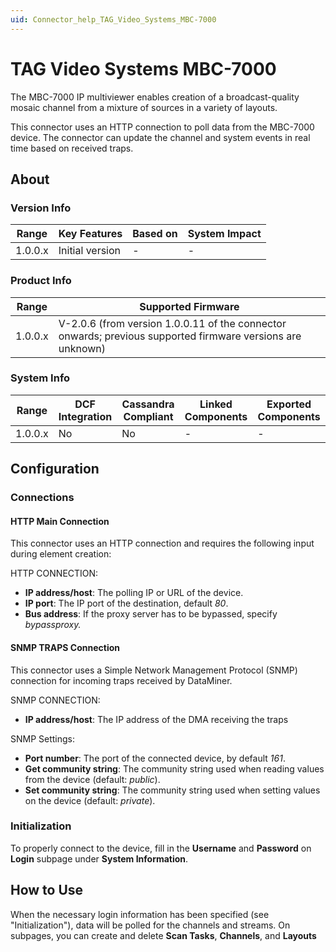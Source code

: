 ```yaml
---
uid: Connector_help_TAG_Video_Systems_MBC-7000
---
```


# TAG Video Systems MBC-7000

The MBC-7000 IP multiviewer enables creation of a broadcast-quality mosaic channel from a mixture of sources in a variety of layouts.

This connector uses an HTTP connection to poll data from the MBC-7000 device. The connector can update the channel and system events in real time based on received traps.

## About

### Version Info

| **Range** | **Key Features** | **Based on** | **System Impact** |
|-----------|------------------|--------------|-------------------|
| 1.0.0.x   | Initial version  | \-           | \-                |

### Product Info

| **Range** | **Supported Firmware**                                                                                  |
|-----------|---------------------------------------------------------------------------------------------------------|
| 1.0.0.x   | V-2.0.6 (from version 1.0.0.11 of the connector onwards; previous supported firmware versions are unknown) |

### System Info

| **Range** | **DCF Integration** | **Cassandra Compliant** | **Linked Components** | **Exported Components** |
|-----------|---------------------|-------------------------|-----------------------|-------------------------|
| 1.0.0.x   | No                  | No                      | \-                    | \-                      |

## Configuration

### Connections

#### HTTP Main Connection

This connector uses an HTTP connection and requires the following input during element creation:

HTTP CONNECTION:

- **IP address/host**: The polling IP or URL of the device.
- **IP port**: The IP port of the destination, default *80*.
- **Bus address**: If the proxy server has to be bypassed, specify *bypassproxy.*

#### SNMP TRAPS Connection

This connector uses a Simple Network Management Protocol (SNMP) connection for incoming traps received by DataMiner.

SNMP CONNECTION:

- **IP address/host**: The IP address of the DMA receiving the traps

SNMP Settings:

- **Port number**: The port of the connected device, by default *161*.
- **Get community string**: The community string used when reading values from the device (default: *public*).
- **Set community string**: The community string used when setting values on the device (default: *private*).

### Initialization

To properly connect to the device, fill in the **Username** and **Password** on **Login** subpage under **System Information**.

## How to Use

When the necessary login information has been specified (see "Initialization"), data will be polled for the channels and streams. On subpages, you can create and delete **Scan Tasks**, **Channels**, and **Layouts**
